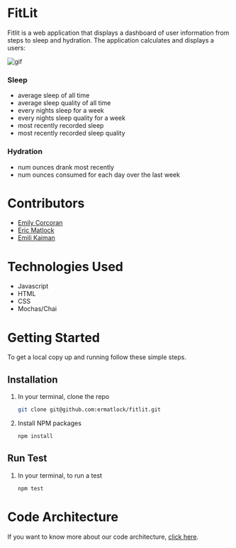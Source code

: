 # FitLit 

Fitlit is a web application that displays a dashboard of user information from steps to sleep and hydration. The application calculates and displays a users:

![gif](http://g.recordit.co/adZmTHnzcK.gif)
### Sleep
- average sleep of all time
- average sleep quality of all time
- every nights sleep for a week
- every nights sleep quality for a week
- most recently recorded sleep
- most recently recorded sleep quality

### Hydration
- num ounces drank most recently 
- num ounces consumed for each day over the last week

# Contributors
- [Emily Corcoran](https://github.com/Emily-Cathleen)
- [Eric Matlock](https://github.com/ermatlock)
- [Emili Kaiman](https://github.com/Ekaiman)

# Technologies Used 
- Javascript
- HTML
- CSS
- Mochas/Chai

# Getting Started
To get a local copy up and running follow these simple steps.

## Installation

1. In your terminal, clone the repo
   ```sh
   git clone git@github.com:ermatlock/fitlit.git
   ```
2. Install NPM packages
   ```sh
   npm install
   ```
   
 ## Run Test

1. In your terminal, to run a test
   ```sh
   npm test
   ```


# Code Architecture 
If you want to know more about our code architecture, [click here](https://gist.github.com/Ekaiman/f0c6022e295921a810e7531a4d38f9b0).

